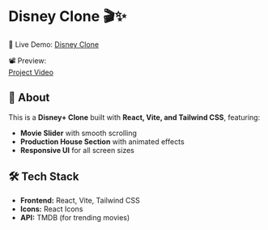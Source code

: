 # Disney Clone 🎬✨  

🚀 Live Demo: [Disney Clone](https://disney-clone-aaradhya.vercel.app/)  

📽️ Preview:  
[Project Video](https://drive.google.com/file/d/1FMXrjZidTMvLAWMCdTibcxa9moUbseh3/view?usp=sharing)  

## 📌 About  
This is a **Disney+ Clone** built with **React, Vite, and Tailwind CSS**, featuring:  
- **Movie Slider** with smooth scrolling  
- **Production House Section** with animated effects  
- **Responsive UI** for all screen sizes  

## 🛠️ Tech Stack  
- **Frontend:** React, Vite, Tailwind CSS  
- **Icons:** React Icons  
- **API:** TMDB (for trending movies)  


